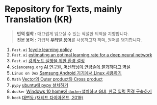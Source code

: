 # Repository for Texts, mainly Translation (KR)

> **번역 철학 :** 매끄럽게 읽으실 수 있는 적절한 의역을 지향합니다.  
> **전문 용어 :** 가급적 <a href='http://taewan.kim/docs/ml_glossary/'>우리말 용어</a>를 사용하고자 하며, 원어를 병기합니다.

1. `Fast.ai` [1cycle learning policy](https://github.com/jehyunlee/texts/blob/master/1cycle-learning-rate-policy/text.md)
2. `Fast.ai` [estimating an optimal learning rate for a deep neural network](https://github.com/jehyunlee/texts/blob/master/estimating_an_optimal_learning_rate_for_a_deep_neural_network/text.md)
3. `Fast.ai` [강의노트 실행을 위한 환경 설정](https://github.com/jehyunlee/texts/blob/master/notes_Hiromi_Suenaga/00_setting.md)
4. `Sciencemag.org` [AI 연구원, 머신러닝이 연금술에 불과하다고 역설](https://github.com/jehyunlee/texts/blob/master/AI_researchers_allege_that_machine_learning_is_alchemy/text.md)
5. `Linux on Dex` [Samsung Android 기기에서 Linux 사용하기](https://github.com/jehyunlee/texts/blob/master/Linux_on_Dex/text.md)
6. `Math` [Vector의 Outer product와 Cross product](https://raw.githack.com/jehyunlee/texts/master/op_and_cp/outerproduct_and_crossproduct.html)
7. `pypy` [ubuntu에 pypy 설치하기](https://github.com/jehyunlee/texts/blob/master/pypy_install_ubuntu/text.md)
8. `docker` [Windows 10 home에 `docker`설치하고 GUI, 한글 입력 환경 구축하기](https://github.com/jehyunlee/docker/blob/master/Win10Home/text.md)  
9. `book` [대변동 (재레드 다이아몬드, 2019)](https://github.com/jehyunlee/texts/blob/master/book/1/text.md)
